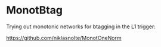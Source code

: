 # MonotBtag
Trying out monotonic networks for btagging in the L1 trigger:

https://github.com/niklasnolte/MonotOneNorm
